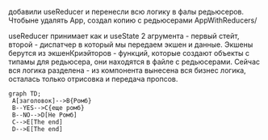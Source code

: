 добавили useReducer и перенесли всю логику в фалы редьюсеров. Чтобыне удалять App, создал копию с редьюсерами AppWithReducers/ 

useReducer принимает как и useState 2 агрумента - первый стейт, второй - диспатчер в который мы передаем экшен и данные. Экшены берутся из экшенКриэйторов - функций, которые создают объекты с типамы для редьюсера, они находятся в файле с редьюсерами. Сейчас вся логика разделена -  из компонента вынесена вся бизнес логика, осталась только отрисовка и передача пропсов.


```mermaid
graph TD;
 A[заголовок]-->B{Ромб}
 B--YES-->C{еще ромб}
 B--NO-->D[Не Ромб]
 C-->E[The end]
 D-->E[The end]
```
